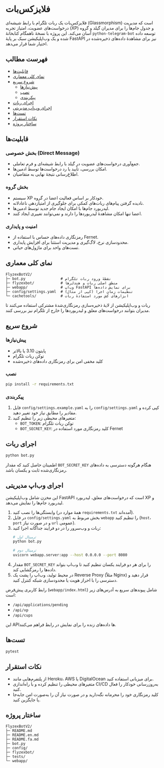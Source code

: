 # فلایزکس‌بات

فلایزکس‌بات یک ربات تلگرام با رابط شیشه‌ای (Glassmorphism) است که مدیریت درخواست‌های عضویت، امتیاز تجربه (XP) و جدول جام‌ها را برای مدیران گیلد و گروه آسان می‌کند. این پروژه با نسخهٔ ناهمگام کتابخانهٔ `python-telegram-bot` توسعه داده شده و یک وب‌اپلیکیشن سبک بر پایهٔ FastAPI نیز برای مشاهدهٔ داده‌های ذخیره‌شده در اختیار شما قرار می‌دهد.

## فهرست مطالب
- [قابلیت‌ها](#قابلیت‌ها)
- [نمای کلی معماری](#نمای-کلی-معماری)
- [شروع سریع](#شروع-سریع)
  - [پیش‌نیازها](#پیش‌نیازها)
  - [نصب](#نصب)
  - [پیکربندی](#پیکربندی)
- [اجرای ربات](#اجرای-ربات)
- [اجرای وب‌اپ مدیریتی](#اجرای-وب‌اپ-مدیریتی)
- [تست‌ها](#تست‌ها)
- [نکات استقرار](#نکات-استقرار)
- [ساختار پروژه](#ساختار-پروژه)

## قابلیت‌ها
### بخش خصوصی (Direct Message)
- جمع‌آوری درخواست‌های عضویت در گیلد با رابط شیشه‌ای و فرم تعاملی.
- امکان بررسی، تأیید یا رد درخواست‌ها توسط ادمین‌ها.
- اطلاع‌رسانی نتیجهٔ نهایی به متقاضیان.

### بخش گروه
- سیستم XP خودکار بر اساس فعالیت اعضا در گروه.
- نادیده گرفتن پیام‌های ربات‌های کمکی برای جلوگیری از امتیازدهی ناعادلانه.
- لیدربورد جام‌ها با امکان ایجاد جام جدید توسط ادمین‌ها.
- اعضا تنها امکان مشاهدهٔ لیدربوردها را دارند و نمی‌توانند تغییری ایجاد کنند.

### امنیت و پایداری
- رمزنگاری داده‌های حساس با استفاده از Fernet.
- محدودسازی نرخ، لاگ‌گیری و مدیریت استثنا برای افزایش پایداری.
- تست‌های واحد برای ماژول‌های حیاتی.

## نمای کلی معماری
```
FlyzexBotV2/
├─ bot.py                # نقطهٔ ورود ربات تلگرام
├─ flyzexbot/            # منطق اصلی ربات و هندلرها
├─ webapp/               # وب‌اپ FastAPI برای نمایش داده‌ها
├─ config/settings.yaml  # تنظیمات زمان اجرا (کپی از مثال)
└─ cachetools/           # ابزارهای کش مورد استفادهٔ ربات
```

ربات و وب‌اپلیکیشن از لایهٔ ذخیره‌سازی رمزنگاری‌شدهٔ مشترکی استفاده می‌کنند تا مدیران بتوانند درخواست‌های معلق و لیدربوردها را خارج از تلگرام نیز بررسی کنند.

## شروع سریع
### پیش‌نیازها
- پایتون 3.10 یا بالاتر
- توکن ربات تلگرام
- کلید مخفی امن برای رمزنگاری داده‌های ذخیره‌شده

### نصب
```bash
pip install -r requirements.txt
```

### پیکربندی
1. فایل `config/settings.example.yaml` را به `config/settings.yaml` کپی کرده و مقادیر را مطابق نیاز خود تغییر دهید.
2. متغیرهای محیطی زیر را تنظیم کنید:
   - `BOT_TOKEN`: توکن ربات تلگرام
   - `BOT_SECRET_KEY`: کلید رمزنگاری مورد استفاده در Fernet

## اجرای ربات
```bash
python bot.py
```

اطمینان حاصل کنید که مقدار `BOT_SECRET_KEY` هنگام هرگونه دسترسی به داده‌های رمزنگاری‌شده ثابت و یکسان باشد.

## اجرای وب‌اپ مدیریتی
این مخزن شامل وب‌اپلیکیشن FastAPI است که درخواست‌های معلق، لیدربورد XP و لیدربورد جام‌ها را نمایش می‌دهد.

1. وابستگی‌ها را نصب کنید (همهٔ موارد در `requirements.txt` آمده‌اند).
2. در فایل `config/settings.yaml` بخش مربوط به `webapp` را تنظیم کنید (`host`، `port` و در صورت نیاز `url` عمومی).
3. ربات و وب‌سرور را در دو فرایند جداگانه اجرا کنید:
   ```bash
   # ترمینال اول
   python bot.py

   # ترمینال دوم
   uvicorn webapp.server:app --host 0.0.0.0 --port 8080
   ```
4. مقدار `BOT_SECRET_KEY` را برای هر دو فرایند یکسان تنظیم کنید تا وب‌اپ بتواند داده‌ها را رمزگشایی کند.
5. در محیط تولید، وب‌اپ را پشت یک Reverse Proxy (مثلاً Nginx) قرار دهید و دسترسی را با احراز هویت یا محدودسازی شبکه کنترل کنید.

رابط کاربری پیش‌فرض (`webapp/index.html`) شامل پیوندهای سریع به آدرس‌های زیر است:
- `/api/applications/pending`
- `/api/xp`
- `/api/cups`

این APIها داده‌های زنده را برای نمایش در رابط فراهم می‌کنند.

## تست‌ها
```bash
pytest
```

## نکات استقرار
- از پلتفرم‌هایی مانند Heroku، AWS یا DigitalOcean برای میزبانی استفاده کنید.
- متغیرهای محیطی را تنظیم کرده و با راه‌اندازی CI/CD به‌روزرسانی خودکار را فعال کنید.
- کلید رمزنگاری خود را محرمانه نگه‌دارید و در صورت نیاز آن را به‌صورت امن جابه‌جا یا جایگزین کنید.

## ساختار پروژه
```
FlyzexBotV2/
├─ README.md
├─ README.en.md
├─ README.fa.md
├─ bot.py
├─ config/
├─ flyzexbot/
├─ tests/
└─ webapp/
```
